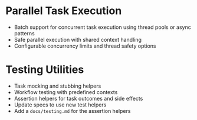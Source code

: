# Parallel Task Execution
- Batch support for concurrent task execution using thread pools or async patterns
- Safe parallel execution with shared context handling
- Configurable concurrency limits and thread safety options

# Testing Utilities
- Task mocking and stubbing helpers
- Workflow testing with predefined contexts
- Assertion helpers for task outcomes and side effects
- Update specs to use new test helpers
- Add a `docs/testing.md` for the assertion helpers
